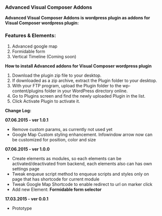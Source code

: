 ### Advanced Visual Composer Addons
**Advanced Visual Composer Addons is wordpress plugin as addons for Visual Composer wordpress plugin:**

### Features & Elements:  
1. Advanced google map
1. Formidable form
1. Vertical Timeline (Coming soon)

**How to install Advanced addons for Visual Composer wordpress plugin**

1. Download the plugin zip file to your desktop.
1. If downloaded as a zip archive, extract the Plugin folder to your desktop.
1. With your FTP program, upload the Plugin folder to the wp-content/plugins folder in your WordPress directory online.
1. Go to Plugins screen and find the newly uploaded Plugin in the list.
1. Click Activate Plugin to activate it.

**Change Log:**

**07.06.2015 - ver 1.0.1**

 - Remove custom params, as currently not used yet
 - Google Map Custom styling enhancement. Infowindow arrow now can be customized for position, color and size


**07.06.2015 - ver 1.0.0**

 - Create elements as modules, so each elements can be activated/deactivated from backend, each elements also can has own settings page
 - Tweak enqueue script method to enqueue scripts and styles only on page that has shortcode for current module
 - Tweak Google Map Shortcode to enable redirect to url on marker click
 - Add new Element: **Formidable form selector**


**17.03.2015 - ver 0.0.1**

 - Prototype
